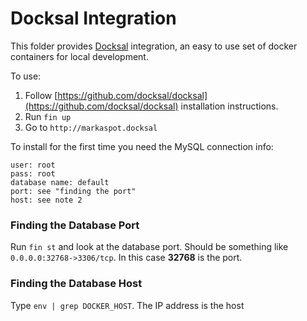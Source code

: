 # Docksal Integration

This folder provides [Docksal](http://docksal.io/) integration, an easy to use set of docker containers for local development.

To use:

1. Follow [https://github.com/docksal/docksal](https://github.com/docksal/docksal) installation instructions.
2. Run ``fin up``
3. Go to  ``http://markaspot.docksal``

To install for the first time you need the MySQL connection info:

```
user: root
pass: root
database name: default
port: see "finding the port"
host: see note 2
```

### Finding the Database Port

Run `fin st` and look at the database port. Should be something like ``0.0.0.0:32768->3306/tcp``. In this case **32768** is the port.

### Finding the Database Host 

Type ``env | grep DOCKER_HOST``. The IP address is the host
